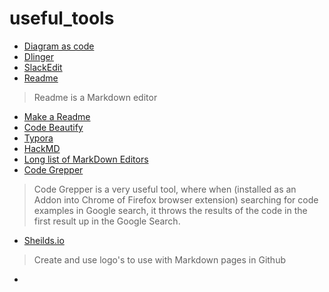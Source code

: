 # useful_tools

- [Diagram as code](https://github.com/mingrammer/diagrams)
- [Dlinger](https://dillinger.io/)
- [SlackEdit](https://stackedit.io/)
- [Readme](https://readme.so/)
> Readme is a Markdown editor
- [Make a Readme](https://www.makeareadme.com/)
- [Code Beautify](https://codebeautify.org/markdown-viewer)
- [Typora](https://typora.io/)
- [HackMD](https://hackmd.io/#)
- [Long list of MarkDown Editors](https://github.com/mundimark/awesome-markdown-editors)
- [Code Grepper](https://www.codegrepper.com/)
> Code Grepper is a very useful tool, where when (installed as an Addon into Chrome of Firefox browser extension) searching for code examples in Google search, it throws the results of the code in the first result up in the Google Search.
- [Sheilds.io](https://shields.io/)
> Create and use logo's to use with Markdown pages in Github
- 
